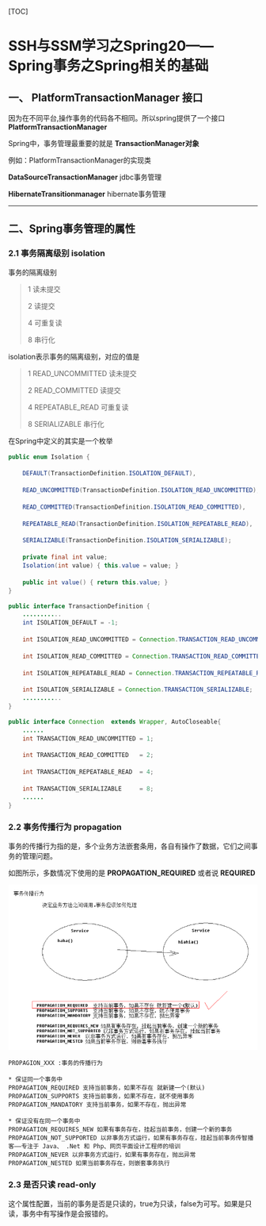 [TOC]

# SSH与SSM学习之Spring20——Spring事务之Spring相关的基础

## 一、 PlatformTransactionManager 接口

因为在不同平台,操作事务的代码各不相同。所以spring提供了一个接口 **PlatformTransactionManager**

Spring中，事务管理最重要的就是 **TransactionManager对象**

例如：PlatformTransactionManager的实现类

**DataSourceTransactionManager**  jdbc事务管理

**HibernateTransitionmanager**  hibernate事务管理

---

## 二、Spring事务管理的属性

### 2.1 事务隔离级别 isolation

事务的隔离级别
> 1 读未提交
>
> 2 读提交
>
> 4 可重复读
>
> 8 串行化

isolation表示事务的隔离级别，对应的值是
> 1 READ_UNCOMMITTED  读未提交
>
> 2 READ_COMMITTED  读提交
>
> 4 REPEATABLE_READ  可重复读
>
> 8 SERIALIZABLE  串行化

在Spring中定义的其实是一个枚举

```java
public enum Isolation {

	DEFAULT(TransactionDefinition.ISOLATION_DEFAULT),

	READ_UNCOMMITTED(TransactionDefinition.ISOLATION_READ_UNCOMMITTED),

	READ_COMMITTED(TransactionDefinition.ISOLATION_READ_COMMITTED),

	REPEATABLE_READ(TransactionDefinition.ISOLATION_REPEATABLE_READ),

	SERIALIZABLE(TransactionDefinition.ISOLATION_SERIALIZABLE);

	private final int value;
	Isolation(int value) { this.value = value; }

	public int value() { return this.value; }
}
```

```java
public interface TransactionDefinition {
    ...........
	int ISOLATION_DEFAULT = -1;

	int ISOLATION_READ_UNCOMMITTED = Connection.TRANSACTION_READ_UNCOMMITTED;

	int ISOLATION_READ_COMMITTED = Connection.TRANSACTION_READ_COMMITTED;

	int ISOLATION_REPEATABLE_READ = Connection.TRANSACTION_REPEATABLE_READ;

	int ISOLATION_SERIALIZABLE = Connection.TRANSACTION_SERIALIZABLE;
	...........
}
```


```java
public interface Connection  extends Wrapper, AutoCloseable{
    ......
    int TRANSACTION_READ_UNCOMMITTED = 1;

    int TRANSACTION_READ_COMMITTED   = 2;

    int TRANSACTION_REPEATABLE_READ  = 4;

    int TRANSACTION_SERIALIZABLE     = 8;
    ......
}
```

### 2.2 事务传播行为 propagation

<!-- 以方法为单位,指定方法应用什么事务属性
                isolation:隔离级别
                propagation:传播行为
                read-only:是否只读
-->

事务的传播行为指的是，多个业务方法嵌套条用，各自有操作了数据，它们之间事务的管理问题。

如图所示，多数情况下使用的是 **PROPAGATION_REQUIRED** 或者说 **REQUIRED**

![](../image/20/1.png)


```
PROPAGION_XXX :事务的传播行为

* 保证同一个事务中
PROPAGATION_REQUIRED 支持当前事务，如果不存在 就新建一个(默认)
PROPAGATION_SUPPORTS 支持当前事务，如果不存在，就不使用事务
PROPAGATION_MANDATORY 支持当前事务，如果不存在，抛出异常

* 保证没有在同一个事务中
PROPAGATION_REQUIRES_NEW 如果有事务存在，挂起当前事务，创建一个新的事务
PROPAGATION_NOT_SUPPORTED 以非事务方式运行，如果有事务存在，挂起当前事务传智播客——专注于 Java、 .Net 和 Php、网页平面设计工程师的培训
PROPAGATION_NEVER 以非事务方式运行，如果有事务存在，抛出异常
PROPAGATION_NESTED 如果当前事务存在，则嵌套事务执行
```


### 2.3 是否只读 read-only

这个属性配置，当前的事务是否是只读的，true为只读，false为可写。如果是只读，事务中有写操作是会报错的。